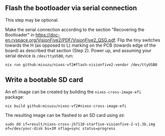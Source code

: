 ## Flash the bootloader via serial connection

This step may be optional.

Make the serial connection according to the section "Recovering the Bootloader" in <https://doc-en.rvspace.org/VisionFive2/PDF/VisionFive2_QSG.pdf>.
Flip the tiny switches towards the H (as opposed to L) marking on the PCB (towards edge of the board) as described that section (Step 2).
Power up, and assuming your serial device is `/dev/ttyUSB0`, run:

```shellSession
nix run github:misuzu/nixos-vf2#flash-visionfive2-vendor /dev/ttyUSB0
```

## Write a bootable SD card

An efi image can be created by building the `nixos-cross-image-efi` package:
```shell
nix build github:misuzu/nixos-vf2#nixos-cross-image-efi
```
The resulting image can be flashed to an SD card using `dd`:
```shell
sudo dd if=result/nixos-cross-jh7110-starfive-visionfive-2-v1.3b.img of=/dev/your-disk bs=1M oflag=sync status=progress
```
